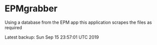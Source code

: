 # EPMgrabber
Using a database from the EPM app this application scrapes the files as required


Latest backup: Sun Sep 15 23:57:01 UTC 2019
